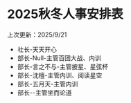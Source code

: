 # 2025秋冬人事安排表
上次更新：2025/9/21



- 社长-天天开心
- 部长-Null-主管百团大战、内训
- 部长-言之不与-主管披星、星弦杯
- 部长-沈檀-主管内训、阅读星空
- 部长-五月天-主管内训
- 部长--主管坐而论道
